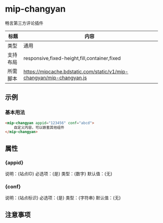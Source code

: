 # mip-changyan

畅言第三方评论插件

标题|内容
----|----
类型|通用
支持布局|responsive,fixed-height,fill,container,fixed
所需脚本|https://mipcache.bdstatic.com/static/v1/mip-changyan/mip-changyan.js

## 示例

### 基本用法
```html
<mip-changyan appid="123456" conf="abcd">
    自定义内容，可以嵌套其他组件
</mip-changyan>
```

## 属性

### {appid}

说明：{站点ID}
必选项：{是}
类型：{数字}
默认值：{无}
### {conf}

说明：{站点标识}
必选项：{是}
类型：{字符串}
默认值：{无}

## 注意事项


